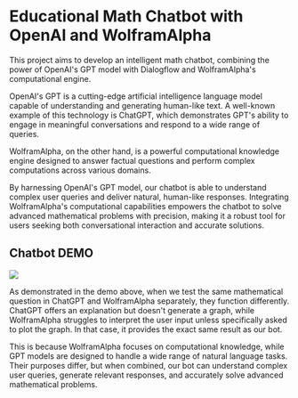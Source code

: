 # Educational Math Chatbot with OpenAI and WolframAlpha
This project aims to develop an intelligent math chatbot, combining the power of OpenAI's GPT model with Dialogflow and WolframAlpha's computational engine.

OpenAI's GPT is a cutting-edge artificial intelligence language model capable of understanding and generating human-like text. A well-known example of this technology is ChatGPT, which demonstrates GPT's ability to engage in meaningful conversations and respond to a wide range of queries.

WolframAlpha, on the other hand, is a powerful computational knowledge engine designed to answer factual questions and perform complex computations across various domains.

By harnessing OpenAI's GPT model, our chatbot is able to understand complex user queries and deliver natural, human-like responses. Integrating WolframAlpha's computational capabilities empowers the chatbot to solve advanced mathematical problems with precision, making it a robust tool for users seeking both conversational interaction and accurate solutions.


## Chatbot DEMO
![](Demo/Demo.gif)


As demonstrated in the demo above, when we test the same mathematical question in ChatGPT and WolframAlpha separately, they function differently. ChatGPT offers an explanation but doesn't generate a graph, while WolframAlpha struggles to interpret the user input unless specifically asked to plot the graph. In that case, it provides the exact same result as our bot.

This is because WolframAlpha focuses on computational knowledge, while GPT models are designed to handle a wide range of natural language tasks. Their purposes differ, but when combined, our bot can understand complex user queries, generate relevant responses, and accurately solve advanced mathematical problems.
